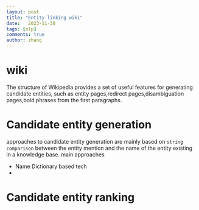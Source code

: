 ```yaml
---
layout: post
title: "Entity linking wiki"
date:   2023-11-30
tags: [nlp]
comments: true
author: zhang
---
```

# wiki
The structure of Wikipedia provides a set of useful features for generating candidate entities, such as entity pages,redirect pages,disambiguation pages,bold phrases from the first paragraphs.
# Candidate entity generation
approaches to candidate entity generation are mainly based on `string comparison` between the entity mention and the name of the entity existing in a knowledge base.
main approaches
- Name Dictionary based tech
- 
# Candidate entity ranking
